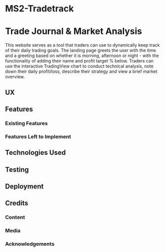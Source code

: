 # MS2-Tradetrack

# Trade Journal & Market Analysis

This website serves as a tool that traders can use to dynamically keep track of their daily trading goals. The landing page greets the user with the time and a greeting based on whether it is morning, afternoon or night - with the functionality of adding their name and profit target % below. Traders can use the interactive TradingView chart to conduct technical analysis, note down their daily profit/loss, describe their strategy and view a brief market overview. 

## UX


## Features


### Existing Features

### Features Left to Implement


## Technologies Used


## Testing


## Deployment


## Credits

### Content

### Media

### Acknowledgements
